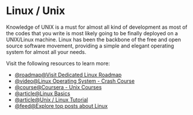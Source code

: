# Linux / Unix

Knowledge of UNIX is a must for almost all kind of development as most of the codes that you write is most likely going to be finally deployed on a UNIX/Linux machine. Linux has been the backbone of the free and open source software movement, providing a simple and elegant operating system for almost all your needs.

Visit the following resources to learn more:

- [@roadmap@Visit Dedicated Linux Roadmap](https://roadmap.sh/linux)
- [@video@Linux Operating System - Crash Course](https://www.youtube.com/watch?v=ROjZy1WbCIA)
- [@course@Coursera - Unix Courses](https://www.coursera.org/courses?query=unix)
- [@article@Linux Basics](https://dev.to/rudrakshi99/linux-basics-2onj)
- [@article@Unix / Linux Tutorial](https://www.tutorialspoint.com/unix/index.htm)
- [@feed@Explore top posts about Linux](https://app.daily.dev/tags/linux?ref=roadmapsh)
